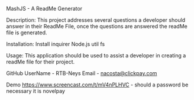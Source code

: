 MashJS - A ReadMe Generator 

Description:
This project addresses several questions a developer should answer in their ReadMe File, once the questions are answered the readMe file is generated. 

Installation:
Install inquirer 
Node.js
util
fs


Usage: 
This application should be used to assist a developer in creating a readMe file for their project. 

GitHub UserName - RTB-Neys
Email - nacosta@clickpay.com


Demo https://www.screencast.com/t/mV4nPLHVC - should a password be necessary it is novelpay
